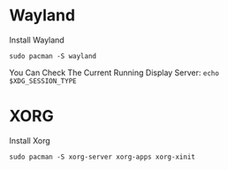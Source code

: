 # Wayland
Install Wayland
```shell
sudo pacman -S wayland
```
You Can Check The Current Running Display Server: `echo $XDG_SESSION_TYPE`

# XORG
Install Xorg
```shell
sudo pacman -S xorg-server xorg-apps xorg-xinit
```